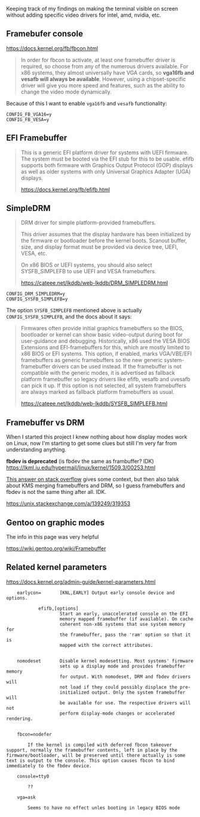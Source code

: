 Keeping track of my findings on making the terminal visible on screen without adding specific video drivers for intel, amd, nvidia, etc.


## Framebufer console

https://docs.kernel.org/fb/fbcon.html


> In order for fbcon to activate, at least one framebuffer driver is required, so choose from any of the numerous drivers available. For x86 systems, they almost universally have VGA cards, so **vga16fb and vesafb will always be available**. However, using a chipset-specific driver will give you more speed and features, such as the ability to change the video mode dynamically.

Because of this I want to enable `vga16fb` and `vesafb` functionality:

```
CONFIG_FB_VGA16=y
CONFIG_FB_VESA=y
```

## EFI Framebuffer

> This is a generic EFI platform driver for systems with UEFI firmware. The system must be booted via the EFI stub for this to be usable. efifb supports both firmware with Graphics Output Protocol (GOP) displays as well as older systems with only Universal Graphics Adapter (UGA) displays.
> 
> https://docs.kernel.org/fb/efifb.html


## SimpleDRM


> DRM driver for simple platform-provided framebuffers.
>
> This driver assumes that the display hardware has been initialized by the firmware or bootloader before the kernel boots. Scanout buffer, size, and display format must be provided via device tree, UEFI, VESA, etc.
>
> On x86 BIOS or UEFI systems, you should also select SYSFB_SIMPLEFB to use UEFI and VESA framebuffers.
>
> https://cateee.net/lkddb/web-lkddb/DRM_SIMPLEDRM.html

```
CONFIG_DRM_SIMPLEDRM=y
CONFIG_SYSFB_SIMPLEFB=y
```

The option `SYSFB_SIMPLEFB` mentioned above is actually `CONFIG_SYSFB_SIMPLEFB`, and the docs about it says:

> Firmwares often provide initial graphics framebuffers so the BIOS, bootloader or kernel can show basic video-output during boot for user-guidance and debugging. Historically, x86 used the VESA BIOS Extensions and EFI-framebuffers for this, which are mostly limited to x86 BIOS or EFI systems. This option, if enabled, marks VGA/VBE/EFI framebuffers as generic framebuffers so the new generic system-framebuffer drivers can be used instead. If the framebuffer is not compatible with the generic modes, it is advertised as fallback platform framebuffer so legacy drivers like efifb, vesafb and uvesafb can pick it up. If this option is not selected, all system framebuffers are always marked as fallback platform framebuffers as usual.
>
> https://cateee.net/lkddb/web-lkddb/SYSFB_SIMPLEFB.html


## Framebuffer vs DRM

When I started this project I knew nothing about how display modes work on Linux, now I'm starting to get some clues but still I'm very far from understanding anything.


**fbdev is deprecated** (is fbdev the same as frambuffer? IDK)
https://lkml.iu.edu/hypermail/linux/kernel/1509.3/00253.html


[This answer on stack overflow](https://lkml.iu.edu/hypermail/linux/kernel/1509.3/00253.html) gives some context, but then also talsk about KMS merging framebuffers and DRM, so I guess framebuffers and fbdev is not the same thing after all. IDK.


https://unix.stackexchange.com/a/139249/319353

## Gentoo on graphic modes

The info in this page was very helpful

https://wiki.gentoo.org/wiki/Framebuffer


## Related kernel parameters

https://docs.kernel.org/admin-guide/kernel-parameters.html


        earlycon=       [KNL,EARLY] Output early console device and options.

                efifb,[options]
                        Start an early, unaccelerated console on the EFI
                        memory mapped framebuffer (if available). On cache
                        coherent non-x86 systems that use system memory for
                        the framebuffer, pass the 'ram' option so that it is
                        mapped with the correct attributes.


        nomodeset       Disable kernel modesetting. Most systems' firmware
                        sets up a display mode and provides framebuffer memory
                        for output. With nomodeset, DRM and fbdev drivers will
                        not load if they could possibly displace the pre-
                        initialized output. Only the system framebuffer will
                        be available for use. The respective drivers will not
                        perform display-mode changes or accelerated rendering.


        fbcon=nodefer

            If the kernel is compiled with deferred fbcon takeover support, normally the framebuffer contents, left in place by the firmware/bootloader, will be preserved until there actually is some text is output to the console. This option causes fbcon to bind immediately to the fbdev device.

        console=tty0

            ??

        vga=ask

            Seems to have no effect unles booting in legacy BIOS mode




